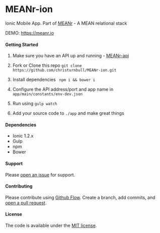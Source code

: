 # MEANr-ion
Ionic Mobile App. Part of [MEANr](https://github.com/christurnbull/MEANr) - A MEAN relational stack

DEMO: https://meanr.io

#### Getting Started

1. Make sure you have an API up and running - [MEANr-api](https://github.com/christurnbull/MEANr-api)

2. Fork or Clone this repo ``` git clone https://github.com/christurnbull/MEANr-ion.git ```

3. Install dependencies ``` npm i && bower i```

4. Configure the API address/port and app name in ``` app/main/constants/env-dev.json ```

5. Run using ``` gulp watch ```

6. Add your source code to ``` ./app ``` and make great things

#### Dependencies

- Ionic 1.2.x
- Gulp
- npm
- Bower

#### Support

Please [open an issue](https://github.com/christurnbull/MEANr-ion/issues/new) for support.

#### Contributing

Please contribute using [Github Flow](https://guides.github.com/introduction/flow/). Create a branch, add commits, and [open a pull request](https://github.com/christurnbull/MEANr-ion/compare/).

#### License

The code is available under the [MIT license](LICENSE.txt).
